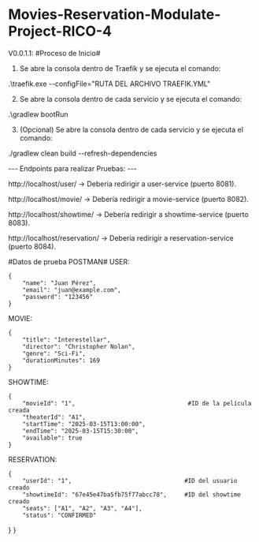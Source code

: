 # Movies-Reservation-Modulate-Project-RICO-4

V0.0.1.1:
#Proceso de Inicio#

1. Se abre la consola dentro de Traefik y se ejecuta el comando:

.\traefik.exe --configFile="RUTA DEL ARCHIVO TRAEFIK.YML"

2. Se abre la consola dentro de cada servicio y se ejecuta el comando:

.\gradlew bootRun

3. (Opcional) Se abre la consola dentro de cada servicio y se ejecuta el comando:

./gradlew clean build --refresh-dependencies


--- Endpoints para realizar Pruebas: ---

http://localhost/user/ -> Debería redirigir a user-service (puerto 8081).

http://localhost/movie/ -> Debería redirigir a movie-service (puerto 8082).

http://localhost/showtime/ -> Debería redirigir a showtime-service (puerto 8083).

http://localhost/reservation/ -> Debería redirigir a reservation-service (puerto 8084).


#Datos de prueba POSTMAN#
USER:

    {
        "name": "Juan Pérez",
        "email": "juan@example.com",
        "password": "123456"
    }

MOVIE:

    {
        "title": "Interestellar",
        "director": "Christopher Nolan",
        "genre": "Sci-Fi",
        "durationMinutes": 169
    }

SHOWTIME:

    {
        "movieId": "1",                                #ID de la película creada
        "theaterId": "A1",
        "startTime": "2025-03-15T13:00:00",
        "endTime": "2025-03-15T15:30:00",
        "available": true
    }

RESERVATION:

    {
        "userId": "1",                                #ID del usuario creado
        "showtimeId": "67e45e47ba5fb75f77abcc78",     #ID del showtime creado
        "seats": ["A1", "A2", "A3", "A4"],
        "status": "CONFIRMED"
}
    }